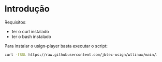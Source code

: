 # Introdução

Requisitos:

- ter o curl instalado
- ter o bash instalado

Para instalar o usign-player basta executar o script:

```sh
curl -fSSL https://raw.githubusercontent.com/jbtec-usign/wtlinux/main/install.sh | /bin/bash -
```
